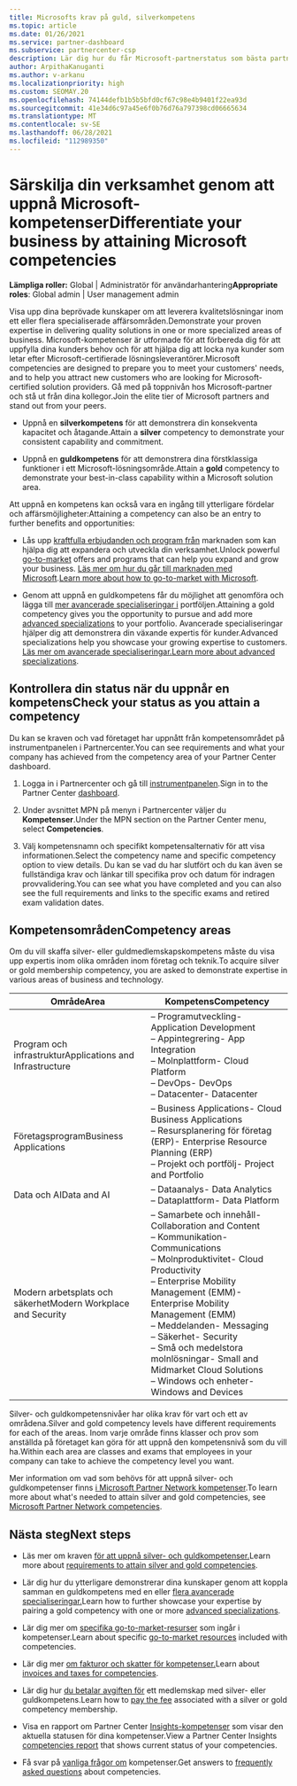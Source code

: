 ```yaml
---
title: Microsofts krav på guld, silverkompetens
ms.topic: article
ms.date: 01/26/2021
ms.service: partner-dashboard
ms.subservice: partnercenter-csp
description: Lär dig hur du får Microsoft-partnerstatus som bästa partner och locka nya kunder genom att uppfylla kompetenskraven för att få medlemskapsnivåer för guld och silver.
author: ArpithaKanuganti
ms.author: v-arkanu
ms.localizationpriority: high
ms.custom: SEOMAY.20
ms.openlocfilehash: 74144defb1b5b5bfd0cf67c98e4b9401f22ea93d
ms.sourcegitcommit: 41e34d6c97a45e6f0b76d76a797398cd06665634
ms.translationtype: MT
ms.contentlocale: sv-SE
ms.lasthandoff: 06/28/2021
ms.locfileid: "112989350"
---
```

# <a name="differentiate-your-business-by-attaining-microsoft-competencies"></a><span data-ttu-id="abaeb-103">Särskilja din verksamhet genom att uppnå Microsoft-kompetenser</span><span class="sxs-lookup"><span data-stu-id="abaeb-103">Differentiate your business by attaining Microsoft competencies</span></span>

<span data-ttu-id="abaeb-104">**Lämpliga roller:** Global | Administratör för användarhantering</span><span class="sxs-lookup"><span data-stu-id="abaeb-104">**Appropriate roles**: Global admin | User management admin</span></span>

<span data-ttu-id="abaeb-105">Visa upp dina beprövade kunskaper om att leverera kvalitetslösningar inom ett eller flera specialiserade affärsområden.</span><span class="sxs-lookup"><span data-stu-id="abaeb-105">Demonstrate your proven expertise in delivering quality solutions in one or more specialized areas of business.</span></span> <span data-ttu-id="abaeb-106">Microsoft-kompetenser är utformade för att förbereda dig för att uppfylla dina kunders behov och för att hjälpa dig att locka nya kunder som letar efter Microsoft-certifierade lösningsleverantörer.</span><span class="sxs-lookup"><span data-stu-id="abaeb-106">Microsoft competencies are designed to prepare you to meet your customers' needs, and to help you attract new customers who are looking for Microsoft-certified solution providers.</span></span> <span data-ttu-id="abaeb-107">Gå med på toppnivån hos Microsoft-partner och stå ut från dina kollegor.</span><span class="sxs-lookup"><span data-stu-id="abaeb-107">Join the elite tier of Microsoft partners and stand out from your peers.</span></span>

- <span data-ttu-id="abaeb-108">Uppnå en **silverkompetens** för att demonstrera din konsekventa kapacitet och åtagande.</span><span class="sxs-lookup"><span data-stu-id="abaeb-108">Attain a **silver** competency to demonstrate your consistent capability and commitment.</span></span>

- <span data-ttu-id="abaeb-109">Uppnå en **guldkompetens** för att demonstrera dina förstklassiga funktioner i ett Microsoft-lösningsområde.</span><span class="sxs-lookup"><span data-stu-id="abaeb-109">Attain a **gold** competency to demonstrate your best-in-class capability within a Microsoft solution area.</span></span>

<span data-ttu-id="abaeb-110">Att uppnå en kompetens kan också vara en ingång till ytterligare fördelar och affärsmöjligheter:</span><span class="sxs-lookup"><span data-stu-id="abaeb-110">Attaining a competency can also be an entry to further benefits and opportunities:</span></span>

- <span data-ttu-id="abaeb-111">Lås upp [kraftfulla erbjudanden och program från](mpn-learn-about-go-to-market-benefits.md) marknaden som kan hjälpa dig att expandera och utveckla din verksamhet.</span><span class="sxs-lookup"><span data-stu-id="abaeb-111">Unlock powerful [go-to-market](mpn-learn-about-go-to-market-benefits.md) offers and programs that can help you expand and grow your business.</span></span> <span data-ttu-id="abaeb-112">[Läs mer om hur du går till marknaden med Microsoft](https://partner.microsoft.com/solutions/go-to-market).</span><span class="sxs-lookup"><span data-stu-id="abaeb-112">[Learn more about how to go-to-market with Microsoft](https://partner.microsoft.com/solutions/go-to-market).</span></span>

- <span data-ttu-id="abaeb-113">Genom att uppnå en guldkompetens får du möjlighet att genomföra och lägga till [mer avancerade specialiseringar i](advanced-specializations.md) portföljen.</span><span class="sxs-lookup"><span data-stu-id="abaeb-113">Attaining a gold competency gives you the opportunity to pursue and add more [advanced specializations](advanced-specializations.md) to your portfolio.</span></span> <span data-ttu-id="abaeb-114">Avancerade specialiseringar hjälper dig att demonstrera din växande expertis för kunder.</span><span class="sxs-lookup"><span data-stu-id="abaeb-114">Advanced specializations help you showcase your growing expertise to customers.</span></span> <span data-ttu-id="abaeb-115">[Läs mer om avancerade specialiseringar.](https://partner.microsoft.com/membership/advanced-specialization)</span><span class="sxs-lookup"><span data-stu-id="abaeb-115">[Learn more about advanced specializations](https://partner.microsoft.com/membership/advanced-specialization).</span></span>

## <a name="check-your-status-as-you-attain-a-competency"></a><span data-ttu-id="abaeb-116">Kontrollera din status när du uppnår en kompetens</span><span class="sxs-lookup"><span data-stu-id="abaeb-116">Check your status as you attain a competency</span></span>

<span data-ttu-id="abaeb-117">Du kan se kraven och vad företaget har uppnått från kompetensområdet på instrumentpanelen i Partnercenter.</span><span class="sxs-lookup"><span data-stu-id="abaeb-117">You can see requirements and what your company has achieved from the competency area of your Partner Center dashboard.</span></span>

1. <span data-ttu-id="abaeb-118">Logga in i Partnercenter och gå till [instrumentpanelen](https://partner.microsoft.com/dashboard/home).</span><span class="sxs-lookup"><span data-stu-id="abaeb-118">Sign in to the Partner Center [dashboard](https://partner.microsoft.com/dashboard/home).</span></span>

2. <span data-ttu-id="abaeb-119">Under avsnittet MPN på menyn i Partnercenter väljer du **Kompetenser**.</span><span class="sxs-lookup"><span data-stu-id="abaeb-119">Under the MPN section on the Partner Center menu, select **Competencies**.</span></span>

3. <span data-ttu-id="abaeb-120">Välj kompetensnamn och specifikt kompetensalternativ för att visa informationen.</span><span class="sxs-lookup"><span data-stu-id="abaeb-120">Select the competency name and specific competency option to view details.</span></span> <span data-ttu-id="abaeb-121">Du kan se vad du har slutfört och du kan även se fullständiga krav och länkar till specifika prov och datum för indragen provvalidering.</span><span class="sxs-lookup"><span data-stu-id="abaeb-121">You can see what you have completed and you can also see the full requirements and links to the specific exams and retired exam validation dates.</span></span>

## <a name="competency-areas"></a><span data-ttu-id="abaeb-122">Kompetensområden</span><span class="sxs-lookup"><span data-stu-id="abaeb-122">Competency areas</span></span>

<span data-ttu-id="abaeb-123">Om du vill skaffa silver- eller guldmedlemskapskompetens måste du visa upp expertis inom olika områden inom företag och teknik.</span><span class="sxs-lookup"><span data-stu-id="abaeb-123">To acquire silver or gold membership competency, you are asked to demonstrate expertise in various areas of business and technology.</span></span>

|<span data-ttu-id="abaeb-124">**Område**</span><span class="sxs-lookup"><span data-stu-id="abaeb-124">**Area**</span></span>            |<span data-ttu-id="abaeb-125">**Kompetens**</span><span class="sxs-lookup"><span data-stu-id="abaeb-125">**Competency**</span></span>                    |
|--------------------|--------------------------------|
|<span data-ttu-id="abaeb-126">Program och infrastruktur</span><span class="sxs-lookup"><span data-stu-id="abaeb-126">Applications and Infrastructure</span></span>| <span data-ttu-id="abaeb-127">– Programutveckling</span><span class="sxs-lookup"><span data-stu-id="abaeb-127">- Application Development</span></span><br/> <span data-ttu-id="abaeb-128">– Appintegrering</span><span class="sxs-lookup"><span data-stu-id="abaeb-128">- App Integration</span></span><br/> <span data-ttu-id="abaeb-129">– Molnplattform</span><span class="sxs-lookup"><span data-stu-id="abaeb-129">- Cloud Platform</span></span><br/> <span data-ttu-id="abaeb-130">– DevOps</span><span class="sxs-lookup"><span data-stu-id="abaeb-130">- DevOps</span></span><br/> <span data-ttu-id="abaeb-131">– Datacenter</span><span class="sxs-lookup"><span data-stu-id="abaeb-131">- Datacenter</span></span> |
|<span data-ttu-id="abaeb-132">Företagsprogram</span><span class="sxs-lookup"><span data-stu-id="abaeb-132">Business Applications</span></span> | <span data-ttu-id="abaeb-133">– Business Applications</span><span class="sxs-lookup"><span data-stu-id="abaeb-133">- Cloud Business Applications</span></span></br> <span data-ttu-id="abaeb-134">– Resursplanering för företag (ERP)</span><span class="sxs-lookup"><span data-stu-id="abaeb-134">- Enterprise Resource Planning (ERP)</span></span></br> <span data-ttu-id="abaeb-135">– Projekt och portfölj</span><span class="sxs-lookup"><span data-stu-id="abaeb-135">- Project and Portfolio</span></span> |
|<span data-ttu-id="abaeb-136">Data och AI</span><span class="sxs-lookup"><span data-stu-id="abaeb-136">Data and AI</span></span>| <span data-ttu-id="abaeb-137">– Dataanalys</span><span class="sxs-lookup"><span data-stu-id="abaeb-137">- Data Analytics</span></span><br/> <span data-ttu-id="abaeb-138">– Dataplattform</span><span class="sxs-lookup"><span data-stu-id="abaeb-138">- Data Platform</span></span> |
|<span data-ttu-id="abaeb-139">Modern arbetsplats och säkerhet</span><span class="sxs-lookup"><span data-stu-id="abaeb-139">Modern Workplace and Security</span></span> | <span data-ttu-id="abaeb-140">– Samarbete och innehåll</span><span class="sxs-lookup"><span data-stu-id="abaeb-140">- Collaboration and Content</span></span><br/> <span data-ttu-id="abaeb-141">– Kommunikation</span><span class="sxs-lookup"><span data-stu-id="abaeb-141">- Communications</span></span><br/> <span data-ttu-id="abaeb-142">– Molnproduktivitet</span><span class="sxs-lookup"><span data-stu-id="abaeb-142">- Cloud Productivity</span></span><br/> <span data-ttu-id="abaeb-143">– Enterprise Mobility Management (EMM)</span><span class="sxs-lookup"><span data-stu-id="abaeb-143">- Enterprise Mobility Management (EMM)</span></span><br/> <span data-ttu-id="abaeb-144">– Meddelanden</span><span class="sxs-lookup"><span data-stu-id="abaeb-144">- Messaging</span></span><br/> <span data-ttu-id="abaeb-145">– Säkerhet</span><span class="sxs-lookup"><span data-stu-id="abaeb-145">- Security</span></span><br/> <span data-ttu-id="abaeb-146">– Små och medelstora molnlösningar</span><span class="sxs-lookup"><span data-stu-id="abaeb-146">- Small and Midmarket Cloud Solutions</span></span><br/> <span data-ttu-id="abaeb-147">– Windows och enheter</span><span class="sxs-lookup"><span data-stu-id="abaeb-147">- Windows and Devices</span></span> |

<span data-ttu-id="abaeb-148">Silver- och guldkompetensnivåer har olika krav för vart och ett av områdena.</span><span class="sxs-lookup"><span data-stu-id="abaeb-148">Silver and gold competency levels have different requirements for each of the areas.</span></span> <span data-ttu-id="abaeb-149">Inom varje område finns klasser och prov som anställda på företaget kan göra för att uppnå den kompetensnivå som du vill ha.</span><span class="sxs-lookup"><span data-stu-id="abaeb-149">Within each area are classes and exams that employees in your company can take to achieve the competency level you want.</span></span> 

<span data-ttu-id="abaeb-150">Mer information om vad som behövs för att uppnå silver- och guldkompetenser finns [i Microsoft Partner Network kompetenser](https://partner.microsoft.com/membership/competencies).</span><span class="sxs-lookup"><span data-stu-id="abaeb-150">To learn more about what's needed to attain silver and gold competencies, see [Microsoft Partner Network competencies](https://partner.microsoft.com/membership/competencies).</span></span>

## <a name="next-steps"></a><span data-ttu-id="abaeb-151">Nästa steg</span><span class="sxs-lookup"><span data-stu-id="abaeb-151">Next steps</span></span>

- <span data-ttu-id="abaeb-152">Läs mer om kraven [för att uppnå silver- och guldkompetenser.](https://partner.microsoft.com/membership/competencies)</span><span class="sxs-lookup"><span data-stu-id="abaeb-152">Learn more about [requirements to attain silver and gold competencies](https://partner.microsoft.com/membership/competencies).</span></span>

- <span data-ttu-id="abaeb-153">Lär dig hur du ytterligare demonstrerar dina kunskaper genom att koppla samman en guldkompetens med en eller [flera avancerade specialiseringar.](advanced-specializations.md)</span><span class="sxs-lookup"><span data-stu-id="abaeb-153">Learn how to further showcase your expertise by pairing a gold competency with one or more [advanced specializations](advanced-specializations.md).</span></span>

- <span data-ttu-id="abaeb-154">Lär dig mer om [specifika go-to-market-resurser](mpn-learn-about-go-to-market-benefits.md) som ingår i kompetenser.</span><span class="sxs-lookup"><span data-stu-id="abaeb-154">Learn about specific [go-to-market resources](mpn-learn-about-go-to-market-benefits.md) included with competencies.</span></span>

- <span data-ttu-id="abaeb-155">Lär dig mer [om fakturor och skatter för kompetenser.](mpn-view-print-maps-invoice.md)</span><span class="sxs-lookup"><span data-stu-id="abaeb-155">Learn about [invoices and taxes for competencies](mpn-view-print-maps-invoice.md).</span></span>

- <span data-ttu-id="abaeb-156">Lär dig hur [du betalar avgiften för](mpn-pay-fee-silver-gold-competency.md) ett medlemskap med silver- eller guldkompetens.</span><span class="sxs-lookup"><span data-stu-id="abaeb-156">Learn how to [pay the fee](mpn-pay-fee-silver-gold-competency.md) associated with a silver or gold competency membership.</span></span>

- <span data-ttu-id="abaeb-157">Visa en rapport om Partner Center [Insights-kompetenser](pci-competencies-report.md) som visar den aktuella statusen för dina kompetenser.</span><span class="sxs-lookup"><span data-stu-id="abaeb-157">View a Partner Center Insights [competencies report](pci-competencies-report.md) that shows current status of your competencies.</span></span>

- <span data-ttu-id="abaeb-158">Få svar på [vanliga frågor om](competencies-faq.yml) kompetenser.</span><span class="sxs-lookup"><span data-stu-id="abaeb-158">Get answers to [frequently asked questions](competencies-faq.yml) about competencies.</span></span>
